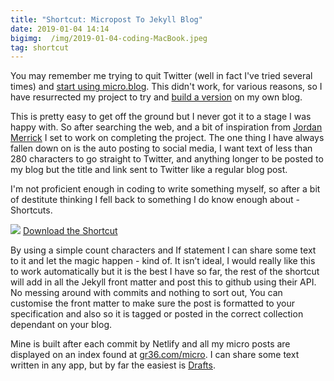 ```yaml
---
title: "Shortcut: Micropost To Jekyll Blog"
date: 2019-01-04 14:14
bigimg:  /img/2019-01-04-coding-MacBook.jpeg
tag: shortcut
---
```

You may remember me trying to quit Twitter (well in fact I've tried several times) and [start using micro.blog](https://www.gr36.com/2018-05-25-you're-not-cool-enough-for-micro.blog/). This didn't work, for various reasons, so I have resurrected my project to try and [build a version](https://www.gr36.com/2018-01-20-building-a-micro-blog-on-jekyll/) on my own blog.

This is pretty easy to get off the ground but I never got it to a stage I was happy with. So after searching the web, and a bit of inspiration from [Jordan Merrick](https://www.jordanmerrick.com) I set to work on completing the project. The one thing I have always fallen down on is the auto posting to social media, I want text of less than 280 characters to go straight to Twitter, and anything longer to be posted to my blog but the title and link sent to Twitter like a regular blog post.

I'm not proficient enough in coding to write something myself, so after a bit of destitute thinking I fell back to something I do know enough about - Shortcuts. 

![](https://gr36.com/img/2019-01-04-micropost-shortcuts-screenshot.png)
[Download the Shortcut](https://gr36.com/shortcuts/Micropost-Jekyll.shortcut)

By using a simple count characters and If statement I can share some text to it and let the magic happen - kind of. It isn’t ideal, I would really like this to work automatically but it is the best I have so far, the rest of the shortcut will add in all the Jekyll front matter and post this to github using their API. No messing around with commits and nothing to sort out, You can customise the front matter to make sure the post is formatted to your specification and also so it is tagged or posted in the correct collection dependant on your blog. 

Mine is built after each commit by Netlify and all my micro posts are displayed on an index found at [gr36.com/micro](https://gr36.com/micro/). I can share some text written in any app, but by far the easiest is [Drafts](https://gr36.com/2018-04-29-finding-use-for-drafts/).
